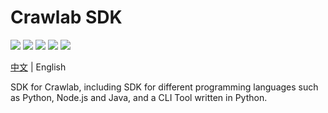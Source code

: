 # Crawlab SDK

![](https://img.shields.io/github/workflow/status/rich-bro/crawlab-sdk/Upload%20Python%20Package?logo=github)
![](https://img.shields.io/github/v/release/rich-bro/crawlab-sdk)
![](https://img.shields.io/pypi/dm/crawlab-sdk?logo=pypi&logoColor=yellow)
![](https://img.shields.io/npm/dm/crawlab-sdk?logo=npm)
![](https://img.shields.io/github/license/rich-bro/crawlab-sdk)

[中文](https://github.com/rich-bro/crawlab-sdk/blob/master/README-zh.md) | English

SDK for Crawlab, including SDK for different programming languages such as Python, Node.js and Java, and a CLI Tool written in Python. 


